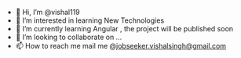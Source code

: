 - 👋 Hi, I’m @vishal119
- 👀 I’m interested in learning New Technologies
- 🌱 I’m currently learning Angular , the project will be published soon
- 💞️ I’m looking to collaborate on ...
- 📫 How to reach me mail me @jobseeker.vishalsingh@gmail.com

<!---
vishal119/vishal119 is a ✨ special ✨ repository because its `README.md` (this file) appears on your GitHub profile.
You can click the Preview link to take a look at your changes.
--->
